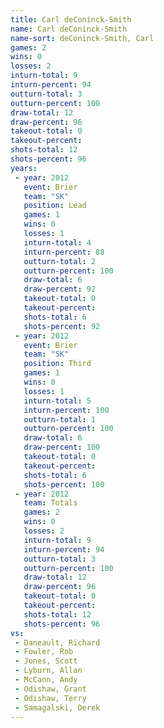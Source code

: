 ```yaml
---
title: Carl deConinck-Smith
name: Carl deConinck-Smith
name-sort: deConinck-Smith, Carl
games: 2
wins: 0
losses: 2
inturn-total: 9
inturn-percent: 94
outturn-total: 3
outturn-percent: 100
draw-total: 12
draw-percent: 96
takeout-total: 0
takeout-percent:
shots-total: 12
shots-percent: 96
years:
 - year: 2012
   event: Brier
   team: "SK"
   position: Lead
   games: 1
   wins: 0
   losses: 1
   inturn-total: 4
   inturn-percent: 88
   outturn-total: 2
   outturn-percent: 100
   draw-total: 6
   draw-percent: 92
   takeout-total: 0
   takeout-percent:
   shots-total: 6
   shots-percent: 92
 - year: 2012
   event: Brier
   team: "SK"
   position: Third
   games: 1
   wins: 0
   losses: 1
   inturn-total: 5
   inturn-percent: 100
   outturn-total: 1
   outturn-percent: 100
   draw-total: 6
   draw-percent: 100
   takeout-total: 0
   takeout-percent:
   shots-total: 6
   shots-percent: 100
 - year: 2012
   team: Totals
   games: 2
   wins: 0
   losses: 2
   inturn-total: 9
   inturn-percent: 94
   outturn-total: 3
   outturn-percent: 100
   draw-total: 12
   draw-percent: 96
   takeout-total: 0
   takeout-percent:
   shots-total: 12
   shots-percent: 96
vs:
 - Daneault, Richard
 - Fowler, Rob
 - Jones, Scott
 - Lyburn, Allan
 - McCann, Andy
 - Odishaw, Grant
 - Odishaw, Terry
 - Samagalski, Derek
---
```

